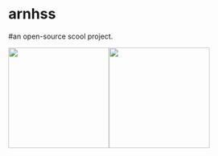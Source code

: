 # arnhss

#an open-source scool project. 

<img width='200' src="https://user-images.githubusercontent.com/65447144/183302437-8c846b5e-3f4b-4caa-8626-6e1eef4ac295.png"/><img width='200' src="https://user-images.githubusercontent.com/65447144/183302457-905ce9be-c6ba-4eec-ab8b-8cc3a0f3b258.png"/>
 
